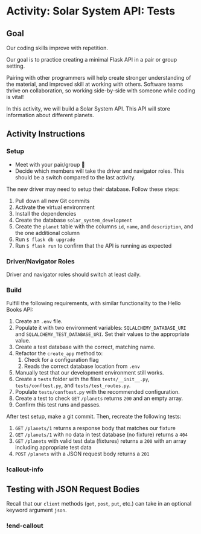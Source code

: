 # Activity: Solar System API: Tests

## Goal

Our coding skills improve with repetition.

Our goal is to practice creating a minimal Flask API in a pair or group setting.

Pairing with other programmers will help create stronger understanding of the material, and improved skill at working with others. Software teams thrive on collaboration, so working side-by-side with someone while coding is vital!

In this activity, we will build a Solar System API. This API will store information about different planets.

## Activity Instructions

### Setup

- Meet with your pair/group 👋
- Decide which members will take the driver and navigator roles. This should be a switch compared to the last activity.

The new driver may need to setup their database. Follow these steps:

1. Pull down all new Git commits
1. Activate the virtual environment
1. Install the dependencies
1. Create the database `solar_system_development`
1. Create the `planet` table with the columns `id`, `name`, and `description`, and the one additional column
1. Run `$ flask db upgrade`
1. Run `$ flask run` to confirm that the API is running as expected

### Driver/Navigator Roles

Driver and navigator roles should switch at least daily.

### Build

Fulfill the following requirements, with similar functionality to the Hello Books API:

1. Create an `.env` file.
1. Populate it with two environment variables: `SQLALCHEMY_DATABASE_URI` and `SQLALCHEMY_TEST_DATABASE_URI`. Set their values to the appropriate value.
1. Create a test database with the correct, matching name.
1. Refactor the `create_app` method to:
   1. Check for a configuration flag
   1. Reads the correct database location from `.env`
1. Manually test that our development environment still works.
1. Create a `tests` folder with the files `tests/__init__.py`, `tests/conftest.py`, and `tests/test_routes.py`.
1. Populate `tests/conftest.py` with the recommended configuration.
1. Create a test to check `GET` `/planets` returns `200` and an empty array.
1. Confirm this test runs and passes.

After test setup, make a git commit. Then, recreate the following tests:

1. `GET` `/planets/1` returns a response body that matches our fixture
1. `GET` `/planets/1` with no data in test database (no fixture) returns a `404`
1. `GET` `/planets` with valid test data (fixtures) returns a `200` with an array including appropriate test data
1. `POST` `/planets` with a JSON request body returns a `201`

### !callout-info

## Testing with JSON Request Bodies

Recall that our `client` methods (`get`, `post`, `put`, etc.) can take in an optional keyword argument `json`.

### !end-callout
